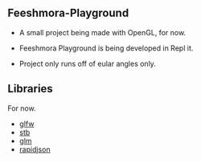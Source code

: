 ## Feeshmora-Playground
- A small project being made with OpenGL, for now.

- Feeshmora Playground is being developed in Repl it.

- Project only runs off of eular angles only.

## Libraries
For now.

-  [glfw](https://github.com/glfw/glfw)
-  [stb](https://github.com/nothings/stb)
-  [glm](https://github.com/g-truc/glm)
-  [rapidjson](https://github.com/Tencent/rapidjson/)